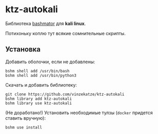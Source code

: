 # ktz-autokali

Библиотека [bashmator](https://github.com/vinzekatze/bashmator) для __kali linux__.

Потихоньку коплю тут всякие сомнительные скрипты.

## Установка

Добавить оболочки, если не добавлены:
```
bshm shell add /usr/bin/bash
bshm shell add /usr/bin/python3
```

Скачать и добавить библиотеку:

```
git clone https://github.com/vinzekatze/ktz-autokali
bshm library add ktz-autokali
bshm library use ktz-autokali
```

(Не доработано!) Установить необходимые тулзы (`docker` придется ставить вручную):

```
bshm use install
```
